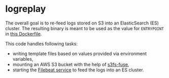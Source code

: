 logreplay
===========

The overall goal is to re-feed logs stored on S3 into an ElasticSearch (ES) cluster.
The resulting binary is meant to be used as the value for `ENTRYPOINT` in [this Dockerfile](https://github.com/hellofresh/logreplay-docker).

This code handles following tasks:
  - writing template files based on values provided via environment variables,
  - mounting an AWS S3 bucket with the help of [s3fs-fuse](https://github.com/s3fs-fuse/s3fs-fuse),
  - starting the [Filebeat service](https://www.elastic.co/products/beats/filebeat) to feed the logs into an ES cluster.

